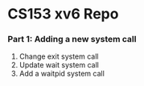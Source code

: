 # CS153 xv6 Repo
### Part 1: Adding a new system call
1. Change exit system call
2. Update wait system call
3. Add a waitpid system call

